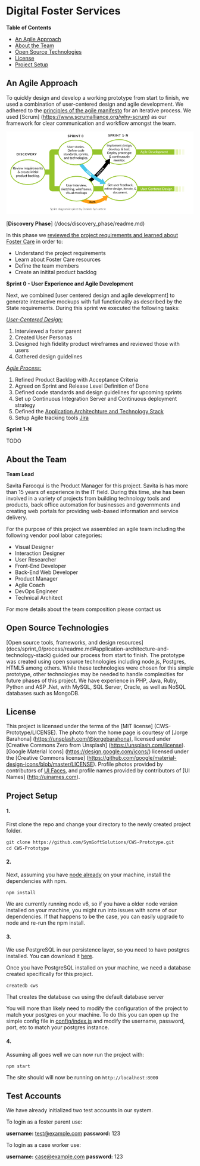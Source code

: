 # Digital Foster Services

**Table of Contents**

  * [An Agile Approach](#our-approach)  
  * [About the Team](#about-team)  
  * [Open Source Technologies](#open-source)  
  * [License](#license) 
  * [Project Setup](#setup) 

## An Agile Approach <a id="our-approach"></a>

To quickly design and develop a working prototype from start to finish, we used a combination of user-centered design and agile development. We adhered to the [principles of the agile manifesto](http://www.agilemanifesto.org/principles.html) for an iterative process. We used [Scrum] (https://www.scrumalliance.org/why-scrum) as our framework for clear communication and workflow amongst the team.

![SymSoft Process](/docs/sprint_0/process/images/ourprocess.png)

[**Discovery Phase**] (/docs/discovery_phase/readme.md)

In this phase we [reviewed the project requirements and learned about Foster Care](CWS-Prototype/docs/discovery_phase/readme.md) in order to:

* Understand the project requirements
* Learn about Foster Care resources
* Define the team members
* Create an initital product backlog

**Sprint 0 - User Experience and Agile Development**

Next, we combined [user centered design and agile development] to generate interactive mockups with full functionality as described by the State requirements. During this sprint we executed the following tasks:

[*User-Centered Design:*](/docs/sprint_0/ux/readme.md)

1. Interviewed a foster parent 
2. Created User Personas 
3. Designed high fidelity product wireframes and reviewed those with users
4. Gathered design guidelines

[*Agile Process:*](/docs/sprint_0/process/readme.md)

1. Refined Product Backlog with Acceptance Criteria
2. Agreed on Sprint and Release Level Definition of Done
3. Defined code standards and design guidelines for upcoming sprints
4. Set up Continuous Integration Server and Continuous deployment strategy 
5. Defined the [Application Architechture and Technology Stack](/docs/sprint_0/process/readme.md#arch-tech)
7. Setup Agile tracking tools [Jira](https://www.atlassian.com/software/jira/agile)	

**Sprint 1-N**

TODO

## About the Team <a id="about-team"></a>

**Team Lead**

Savita Farooqui is the Product Manager for this project. 
Savita is has more than 15 years of experience in the IT field. During this time, she has been involved in a variety of projects from building technology tools and products, back office automation for businesses and governments and creating web portals for providing web-based information and service delivery. 

For the purpose of this project we assembled an agile team including the following vendor pool labor categories:

* Visual Designer
* Interaction Designer
* User Researcher
* Front-End Developer
* Back-End Web Developer
* Product Manager
* Agile Coach
* DevOps Engineer
* Technical Architect

For more details about the team composition please contact us

## Open Source Technologies <a id="open-source"></a>

[Open source tools, frameworks, and design resources] (docs/sprint_0/process/readme.md#application-architecture-and-technology-stack) guided our process from start to finish. The prototype was created using open source technologies including node.js, Postgres, HTML5 among others. While these technologies were chosen for this simple prototype, other technologies may be needed to handle complexities for future phases of this project. We have experience in PHP, Java, Ruby, Python and ASP .Net, with MySQL, SQL Server, Oracle, as well as NoSQL databases such as MongoDB.

## License <a id="license"></a>

This project is licensed under the terms of the [MIT license] (CWS-Prototype/LICENSE). 
The photo from the home page is courtesy of [Jorge Barahona] (https://unsplash.com/@jorgebarahona), licensed under [Creative Commons Zero from Unsplash] (https://unsplash.com/license). [Google Material Icons] (https://design.google.com/icons/) licensed under the [Creative Commons license] (https://github.com/google/material-design-icons/blob/master/LICENSE). Profile photos provided by contributors of [UI Faces](http://uifaces.com), and profile names provided by contributors of [UI Names] (http://uinames.com).

## Project Setup <a id="setup"></a>

#### 1.

First clone the repo and change your directory to the newly created project folder.

```
git clone https://github.com/SymSoftSolutions/CWS-Prototype.git
cd CWS-Prototype
```

#### 2.

Next, assuming you have [node already](https://nodejs.org/en/download/current/) on your machine, install the dependencies with npm.
```
npm install
```
We are currently running node v6, so if you have a older node version installed on your machine, you might run into issues with some of our dependencies. If that happens to be the case, you can easily upgrade to node and re-run the npm install.

#### 3.

We use PostgreSQL in our persistence layer, so you need to have postgres installed. You can download it [here](https://www.postgresql.org/download/).

Once you have PostgreSQL installed on your machine, we need a database created specifically for this project.

```
createdb cws
```

That creates the database `cws` using the default database server

You will more than likely need to modify the configuration of the project to match your postgres on your machine. To do this you can open up the simple config file in [config/index.js](/config/index.js) and modify the username, password, port, etc to match your postgres instance.
 
#### 4.
Assuming all goes well we can now run the project with:
```
npm start
```
 The site should will now be running on `http://localhost:8000`
 
## Test Accounts

We have already initialized two test accounts in our system.
 
To login as a foster parent use:
 
__username:__ test@example.com
__password:__ 123
 
To login as a case worker use:
 
__username:__ case@example.com
__password:__ 123

